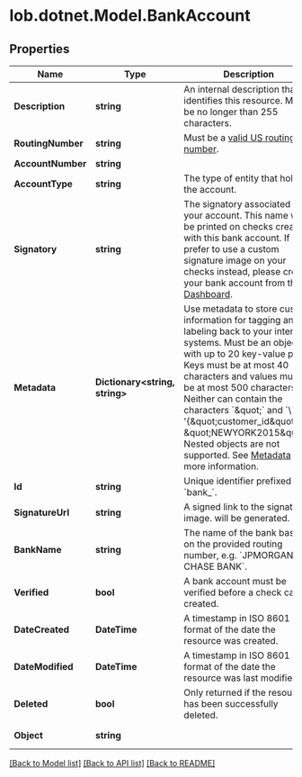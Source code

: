 # lob.dotnet.Model.BankAccount

## Properties

Name | Type | Description | Notes
------------ | ------------- | ------------- | -------------
**Description** | **string** | An internal description that identifies this resource. Must be no longer than 255 characters.  | [optional] 
**RoutingNumber** | **string** | Must be a [valid US routing number](https://www.frbservices.org/index.html). | [optional] 
**AccountNumber** | **string** |  | [optional] 
**AccountType** | **string** | The type of entity that holds the account. | [optional] 
**Signatory** | **string** | The signatory associated with your account. This name will be printed on checks created with this bank account. If you prefer to use a custom signature image on your checks instead, please create your bank account from the [Dashboard](https://dashboard.lob.com/#/login). | [optional] 
**Metadata** | **Dictionary&lt;string, string&gt;** | Use metadata to store custom information for tagging and labeling back to your internal systems. Must be an object with up to 20 key-value pairs. Keys must be at most 40 characters and values must be at most 500 characters. Neither can contain the characters &#x60;\&quot;&#x60; and &#x60;\\&#x60;. i.e. &#39;{\&quot;customer_id\&quot; : \&quot;NEWYORK2015\&quot;}&#39; Nested objects are not supported.  See [Metadata](#section/Metadata) for more information. | [optional] 
**Id** | **string** | Unique identifier prefixed with &#x60;bank_&#x60;. | [optional] 
**SignatureUrl** | **string** | A signed link to the signature image. will be generated. | [optional] 
**BankName** | **string** | The name of the bank based on the provided routing number, e.g. &#x60;JPMORGAN CHASE BANK&#x60;. | [optional] 
**Verified** | **bool** | A bank account must be verified before a check can be created. | [optional] [default to false]
**DateCreated** | **DateTime** | A timestamp in ISO 8601 format of the date the resource was created. | [optional] 
**DateModified** | **DateTime** | A timestamp in ISO 8601 format of the date the resource was last modified. | [optional] 
**Deleted** | **bool** | Only returned if the resource has been successfully deleted. | [optional] 
**Object** | **string** |  | [optional] [default to ObjectEnum.BankAccount]

[[Back to Model list]](../README.md#documentation-for-models) [[Back to API list]](../README.md#documentation-for-api-endpoints) [[Back to README]](../README.md)

